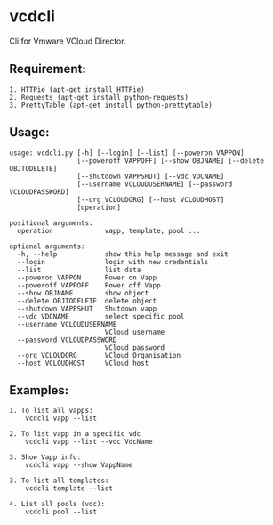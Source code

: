 # vcdcli
Cli for Vmware VCloud Director.


## Requirement:
	1. HTTPie (apt-get install HTTPie)
	2. Requests (apt-get install python-requests)
	3. PrettyTable (apt-get install python-prettytable)
	

## Usage:
	usage: vcdcli.py [-h] [--login] [--list] [--poweron VAPPON]
	                 [--poweroff VAPPOFF] [--show OBJNAME] [--delete OBJTODELETE]
	                 [--shutdown VAPPSHUT] [--vdc VDCNAME]
	                 [--username VCLOUDUSERNAME] [--password VCLOUDPASSWORD]
	                 [--org VCLOUDORG] [--host VCLOUDHOST]
	                 [operation]

	positional arguments:
	  operation             vapp, template, pool ...

	optional arguments:
	  -h, --help            show this help message and exit
	  --login               login with new credentials
	  --list                list data
	  --poweron VAPPON      Power on Vapp
	  --poweroff VAPPOFF    Power off Vapp
	  --show OBJNAME        show object
	  --delete OBJTODELETE  delete object
	  --shutdown VAPPSHUT   Shutdown vapp
	  --vdc VDCNAME         select specific pool
	  --username VCLOUDUSERNAME
	                        VCloud username
	  --password VCLOUDPASSWORD
	                        VCloud password
	  --org VCLOUDORG       VCloud Organisation
	  --host VCLOUDHOST     VCloud host

## Examples:
	1. To list all vapps:
		vcdcli vapp --list
		
	2. To list vapp in a specific vdc
		vcdcli vapp --list --vdc VdcName
		
	3. Show Vapp info:
		vcdcli vapp --show VappName
		
	3. To list all templates:
		vcdcli template --list
	
	4. List all pools (vdc):
		vcdcli pool --list

